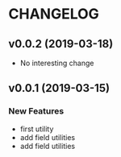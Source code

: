 # CHANGELOG



## v0.0.2 (2019-03-18)

- No interesting change


## v0.0.1 (2019-03-15)

### New Features
- first utility
- add field utilities
- add field utilities






